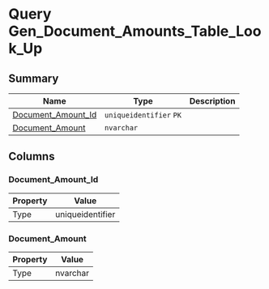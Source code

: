 # Query Gen_Document_Amounts_Table_Look_Up


## Summary

| Name | Type | Description |
| - | - | --- |
|[Document_Amount_Id](#document_amount_id)|`uniqueidentifier` `PK`||
|[Document_Amount](#document_amount)|`nvarchar` ||

## Columns

### Document_Amount_Id

| Property | Value |
| - | - |
|Type|uniqueidentifier|

### Document_Amount

| Property | Value |
| - | - |
|Type|nvarchar|


